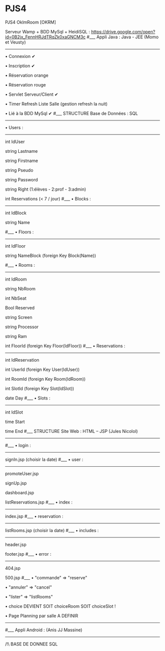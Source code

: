 # PJS4
PJS4 OklmRoom [OKRM]

Serveur Wamp + BDD MySql + HeidiSQL : https://drive.google.com/open?id=0B2jx_FennHRJdTRqZk0xaGNCM3c
#___
Appli Java : Java - JEE (Momo et Veusty)
___
•	Connexion ✔

•	Inscription ✔

•	Réservation orange

•	Réservation rouge

•	Servlet Serveur/Client ✔

•	Timer Refresh Liste Salle (gestion refresh la nuit)

•	Lié à la BDD MySql ✔
#___
STRUCTURE Base de Données : SQL
___
•	Users :
___
int IdUser

string Lastname

string Firstname

string Pseudo

string Password

string Right (1:élèves - 2:prof - 3:admin)

int Reservations  (< 7 / jour)
#___
•	Blocks :
___
int IdBlock

string Name

#___
•	Floors :
___
int IdFloor

string NameBlock (foreign Key Block(Name))

#___
•	Rooms :
___
int IdRoom

string NbRoom

int NbSeat

Bool Reserved

string Screen

string Processor

string Ram

int FloorId (foreign Key Floor(IdFloor))
#___
•	Reservations :
___
int IdReservation

int UserId (foreign Key User(IdUser))

int RoomId (foreign Key Room(IdRoom))

int SlotId (foreign Key Slot(IdSlot))

date Day
#___
•	Slots :
___
int IdSlot

time Start

time End
#___
STRUCTURE Site Web : HTML – JSP (Jules Nicolol)
___
#___
•	login :
___
signIn.jsp (choisir la date)
#___
•	user :
___
promoteUser.jsp

signUp.jsp

dashboard.jsp

listReservations.jsp
#___
•	index :
___
index.jsp
#___
•	reservation :
___
listRooms.jsp (choisir la date)
#___
• includes :
___
header.jsp

footer.jsp
#___
• error :
___
404.jsp

500.jsp
#___
•	"commande" => "reserve"

•	"annuler" => "cancel"

•	"lister" => "listRooms"

•	choice DEVIENT SOIT choiceRoom SOIT choiceSlot !

•	Page Planning par salle A DEFINIR
___
#___
Appli Android : (Anis JJ Massine)
___

/!\ BASE DE DONNEE SQL

